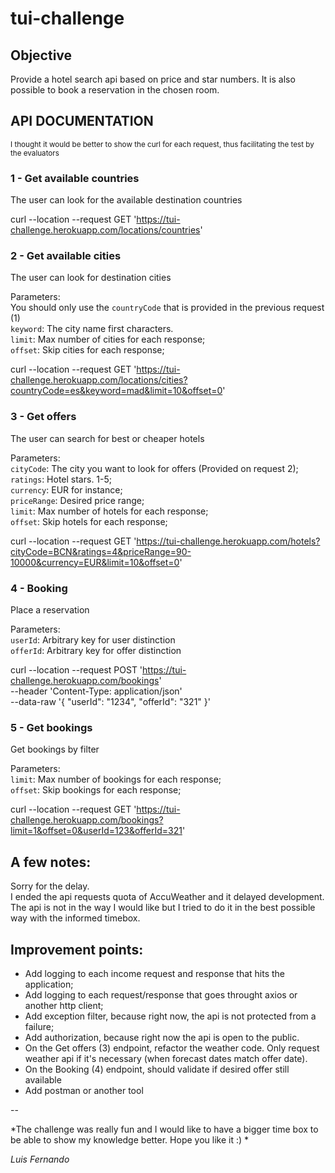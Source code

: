 # tui-challenge

## Objective
Provide a hotel search api based on price and star numbers. It is also possible to book a reservation in the chosen room.  

## API DOCUMENTATION  

<sub>I thought it would be better to show the curl for each request, thus facilitating the test by the evaluators  </sub>

### 1 - Get available countries   
The user can look for the available destination countries    
   
curl --location --request GET 'https://tui-challenge.herokuapp.com/locations/countries'

### 2 - Get available cities  
The user can look for destination cities  
  
Parameters:  
You should only use the ``countryCode`` that is provided in the previous request (1)   
``keyword``: The city name first characters.  
``limit``: Max number of cities for each response;   
``offset``: Skip cities for each response;    
  
curl --location --request GET 'https://tui-challenge.herokuapp.com/locations/cities?countryCode=es&keyword=mad&limit=10&offset=0'

### 3 - Get offers  
The user can search for best or cheaper hotels
  
Parameters:  
``cityCode``: The city you want to look for offers (Provided on request 2);  
``ratings``: Hotel stars. 1-5;   
``currency``: EUR for instance;  
``priceRange``: Desired price range;    
``limit``: Max number of hotels for each response;   
``offset``: Skip hotels for each response;   
  
curl --location --request GET 'https://tui-challenge.herokuapp.com/hotels?cityCode=BCN&ratings=4&priceRange=90-10000&currency=EUR&limit=10&offset=0'

### 4 - Booking
Place a reservation  
  
Parameters:  
``userId``: Arbitrary key for user distinction  
``offerId``: Arbitrary key for offer distinction  
  
curl --location --request POST 'https://tui-challenge.herokuapp.com/bookings' \
--header 'Content-Type: application/json' \
--data-raw '{
    "userId": "1234",
    "offerId": "321"
}'  

### 5 - Get bookings  
Get bookings by filter  
  
Parameters:  
``limit``: Max number of bookings for each response;   
``offset``: Skip bookings for each response;  
  
curl --location --request GET 'https://tui-challenge.herokuapp.com/bookings?limit=1&offset=0&userId=123&offerId=321'


## A few notes:

Sorry for the delay.  
I ended the api requests quota of AccuWeather and it delayed development.  
The api is not in the way I would like but I tried to do it in the best possible way with the informed timebox.  

## Improvement points:

- Add logging to each income request and response that hits the application;  
- Add logging to each request/response that goes throught axios or another http client;  
- Add exception filter, because right now, the api is not protected from a failure;  
- Add authorization, because right now the api is open to the public.
- On the Get offers (3) endpoint, refactor the weather code. Only request weather api if it's necessary (when forecast dates match offer date). 
- On the Booking (4) endpoint, should validate if desired offer still available 
- Add postman or another tool

--  

*The challenge was really fun and I would like to have a bigger time box to be able to show my knowledge better.
Hope you like it :)  *
  
*Luis Fernando*
